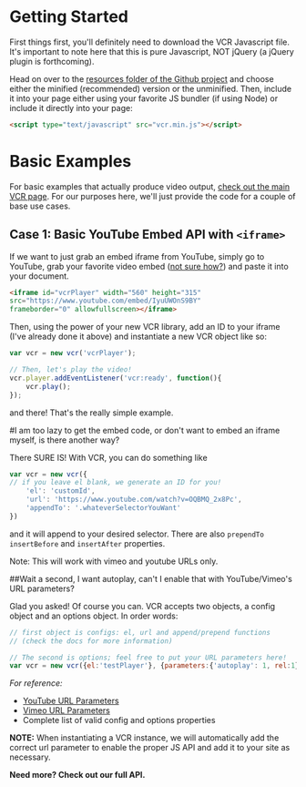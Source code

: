 # Getting Started

First things first, you'll definitely need to download the VCR Javascript file. It's important to note here that this is pure Javascript, NOT jQuery (a jQuery plugin is forthcoming). 

Head on over to the [resources folder of the Github project](https://github.com/pcanella/vcr/tree/master/resources) and choose either the minified (recommended) version or the unminified. Then, include it into your page either using your favorite JS bundler (if using Node) or include it directly into your page:

```html
<script type="text/javascript" src="vcr.min.js"></script>
```


# Basic Examples

For basic examples that actually produce video output, [check out the main VCR page](http://pcanella.github.io/vcr/demo). For our purposes here, we'll just provide the code for a couple of base use cases.

## Case 1: Basic YouTube Embed API with `<iframe>`

If we want to just grab an embed iframe from YouTube, simply go to YouTube, grab your favorite video embed ([not sure how?](https://support.google.com/youtube/answer/171780?hl=en)) and paste it into your document. 

```html
<iframe id="vcrPlayer" width="560" height="315"
src="https://www.youtube.com/embed/IyuUWOnS9BY"
frameborder="0" allowfullscreen></iframe>
```

Then, using the power of your new VCR library, add an ID to your iframe (I've already done it above) and instantiate a new VCR object like so:

```javascript
var vcr = new vcr('vcrPlayer');

// Then, let's play the video!
vcr.player.addEventListener('vcr:ready', function(){
    vcr.play();
});
```

and there! That's the really simple example. 


#I am too lazy to get the embed code, or don't want to embed an iframe myself, is there another way?

There SURE IS! With VCR, you can do something like 

```javascript
var vcr = new vcr({
// if you leave el blank, we generate an ID for you!
    'el': 'customId', 
    'url': 'https://www.youtube.com/watch?v=OQBMQ_2x8Pc',
    'appendTo': '.whateverSelectorYouWant'
})

```

and it will append to your desired selector. There are also `prependTo` `insertBefore` and `insertAfter` properties. 

Note: This will work with vimeo and youtube URLs only.


##Wait a second, I want autoplay, can't I enable that with YouTube/Vimeo's URL parameters?

Glad you asked! Of course you can. VCR accepts two objects, a config object and an options object. In order words:
```javascript
// first object is configs: el, url and append/prepend functions 
// (check the docs for more information)

// The second is options; feel free to put your URL parameters here!
var vcr = new vcr({el:'testPlayer'}, {parameters:{'autoplay': 1, rel:1}});
```

*For reference:*
* [YouTube URL Parameters](https://developers.google.com/youtube/player_parameters?hl=en#Parameters)
* [Vimeo URL Parameters](https://developer.vimeo.com/player/embedding#universal-parameters)
* Complete list of valid config and options properties


**NOTE:** When instantiating a VCR instance, we will automatically add the correct url parameter to enable the proper JS API and add it to your site as necessary.


**Need more? Check out our full API.**

